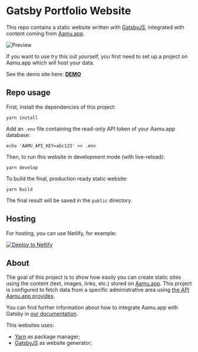 # Gatsby Portfolio Website

This repo contains a static website written with [GatsbyJS](https://www.gatsbyjs.org/), integrated with content coming from [Aamu.app](https://aamu.app). 

![Preview](preview.png)

If you want to use try this out yourself, you first need to set up a project on Aamu.app which will host your data. 

See the demo site here: **[DEMO](https://gifted-wing-586384.netlify.com/)**

## Repo usage

First, install the dependencies of this project:

```
yarn install
```

Add an `.env` file containing the read-only API token of your Aamu.app database:

```
echo 'AAMU_API_KEY=abc123' >> .env
```

Then, to run this website in development mode (with live-reload):

```
yarn develop
```

To build the final, production ready static website:

```
yarn build
```

The final result will be saved in the `public` directory.

## Hosting

For hosting, you can use Netlify, for example: 

[![Deploy to Netlify](https://www.netlify.com/img/deploy/button.svg)](https://app.netlify.com/start/deploy?repository=https://github.com/AamuApp/gatsby-aamu-portfolio)

## About

The goal of this project is to show how easily you can create static sites using the content (text, images, links, etc.) stored on [Aamu.app](https://aamu.app). This project is configured to fetch data from a specific administrative area using [the API Aamu.app provides](https://aamu.app/docs/content-management-api).

You can find further information about how to integrate Aamu.app with Gatsby in [our documentation](https://aamu.app/docs/static-generators/gatsbyjs).

This websites uses:

- [Yarn](https://yarnpkg.com/) as package manager;
- [GatsbyJS](https://github.com/gatsbyjs/gatsby) as website generator;
